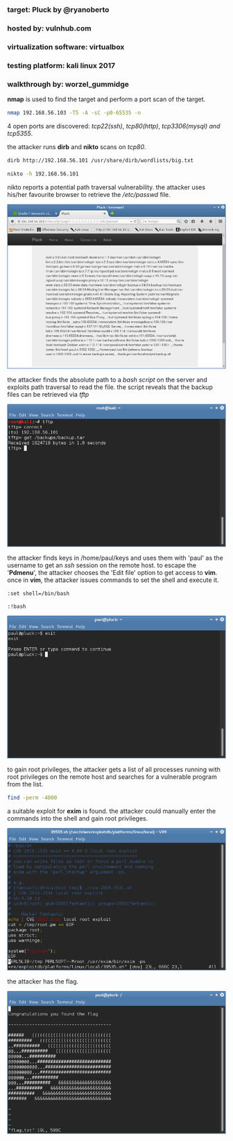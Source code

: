 ### target:			Pluck by @ryanoberto 

### hosted by:			vulnhub.com 

### virtualization software: 	virtualbox 

### testing platform:		kali linux 2017 

### walkthrough by:		worzel_gummidge 



**nmap** is used to find the target and perform a port scan of the target.

```bash
nmap 192.168.56.103 -T5 -A -sC -p0-65535 -n
```



4 open ports are discovered: *tcp22(ssh)*, *tcp80(http)*, *tcp3306(mysql) and* *tcp5355*.

the attacker runs **dirb** and **nikto** scans on *tcp80*.

```bash
dirb http://192.168.56.101 /usr/share/dirb/wordlists/big.txt
```

```bash
nikto -h 192.168.56.101
```



nikto reports a potential path traversal vulnerability. the attacker uses his/her favourite browser to retrieve the */etc/passwd* file.

![Screenshot of the /etc/passwd file via path traversal](assets/1.png "path traversal exploitation")

the attacker finds the absolute path to a *bash script* on the server and exploits path traversal to read the file. the script reveals that the backup files can be retrieved via *tftp*

![Screenshot of ftp session getting /backups/backup.tar](assets/2.png "tftp session")



the attacker finds keys in /home/paul/keys and uses them with 'paul' as the username to get an *ssh* session on the remote host. to escape the '**Pdmenu**', the attacker chooses the 'Edit file' option to get access to **vim**. once in **vim**, the attacker issues commands to set the shell and execute it.

```vim
:set shell=/bin/bash
```

```vim
:!bash
```

![Screenshot of a remote shell](assets/3.png "limited shell broken")

to gain root privileges, the attacker gets a list of all processes running with root privileges on the remote host and searches for a vulnerable program from the list.

```bash
find -perm -4000
```



a suitable exploit for **exim** is found. the attacker could manually enter the commands into the shell and gain root privileges.

![Screenshot of the exim bash exploit](assets/4.png "exim exploit")



the attacker has the flag.

![Screenshot of the flag](assets/5.png "success!")
